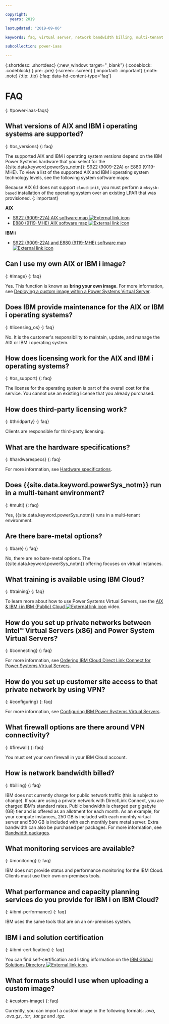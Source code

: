 ```yaml
---

copyright:
  years: 2019

lastupdated: "2019-09-06"

keywords: faq, virtual server, network bandwidth billing, multi-tenant environment, ibm cloud

subcollection: power-iaas

---
```


{:shortdesc: .shortdesc}
{:new_window: target="_blank"}
{:codeblock: .codeblock}
{:pre: .pre}
{:screen: .screen}
{:important: .important}
{:note: .note}
{:tip: .tip}
{:faq: data-hd-content-type='faq'}

# FAQ
{: #power-iaas-faqs}

## What versions of AIX and IBM i operating systems are supported?
{: #os_versions}
{: faq}

The supported AIX and IBM i operating system versions depend on the IBM Power Systems hardware that you select for the {{site.data.keyword.powerSys_notm}}: S922 (9009-22A) or E880 (9119-MHE). To view a list of the supported AIX and IBM i operating system technology levels, see the following system software maps:

Because AIX 6.1 does not support `cloud-init`, you must perform a `mksysb-based` installation of the operating system over an existing LPAR that was provisioned.
{: important}

**AIX**

* [S922 (9009-22A) AIX software map ![External link icon](../icons/launch-glyph.svg "External link icon")](https://www-01.ibm.com/support/docview.wss?uid=ssm1platformaix9009-22A-all-io)
* [E880 (9119-MHE) AIX software map ![External link icon](../icons/launch-glyph.svg "External link icon")](https://www-01.ibm.com/support/docview.wss?uid=ssm1platformaix9119-MHE-all-io)

**IBM i**

* [S922 (9009-22A) and E880 (9119-MHE) software map ![External link icon](../icons/launch-glyph.svg "External link icon")](https://www-01.ibm.com/support/docview.wss?uid=ssm1platformibmi)

## Can I use my own AIX or IBM i image?
{: #image}
{: faq}

Yes. This function is known as **bring your own image**. For more information, see [Deploying a custom image within a Power Systems Virtual Server](/docs/infrastructure/power-iaas?topic=power-iaas-deploying-custom-image).

## Does IBM provide maintenance for the AIX or IBM i operating systems?
{: #licensing_os}
{: faq}

No. It is the customer's responsibility to maintain, update, and manage the AIX or IBM i operating system.

## How does licensing work for the AIX and IBM i operating systems?
{: #os_support}
{: faq}

The license for the operating system is part of the overall cost for the service. You cannot use an existing license that you already purchased.

## How does third-party licensing work?
{: #thridparty}
{: faq}

Clients are responsible for third-party licensing.

## What are the hardware specifications?
{: #hardwarespecs}
{: faq}

For more information, see [Hardware specifications](/docs/infrastructure/power-iaas?topic=power-iaas-about-power-virtual-server#apvs-hardware-specifications).

## Does {{site.data.keyword.powerSys_notm}} run in a multi-tenant environment?
{: #multi}
{: faq}

Yes, {{site.data.keyword.powerSys_notm}} runs in a multi-tenant environment.

## Are there bare-metal options?
{: #bare}
{: faq}

No, there are no bare-metal options. The {{site.data.keyword.powerSys_notm}} offering focuses on virtual instances.

## What training is available using IBM Cloud?
{: #training}
{: faq}

To learn more about how to use Power Systems Virtual Servers, see the [AIX & IBM i in IBM (Public) Cloud ![External link icon](../icons/launch-glyph.svg "External link icon")](https://youtu.be/y5QaNdGJ6R0) video.

## How do you set up private networks between Intel&trade; Virtual Servers (x86) and Power System Virtual Servers?
{: #connecting}
{: faq}

For more information, see [Ordering IBM Cloud Direct Link Connect for Power Systems Virtual Servers](/docs/infrastructure/power-iaas?topic=power-iaas-ordering-direct-link-connect).

## How do you set up customer site access to that private network by using VPN?
{: #configuring}
{: faq}

For more information, see [Configuring IBM Power Systems Virtual Servers](/docs/infrastructure/power-iaas?topic=power-iaas-cpn-configuring).

## What firewall options are there around VPN connectivity?
{: #firewall}
{: faq}

You must set your own firewall in your IBM Cloud account.

## How is network bandwidth billed?
{: #billing}
{: faq}

IBM does not currently charge for public network traffic (this is subject to change). If you are using a private network with DirectLink Connect, you are charged IBM's standard rates. Public bandwidth is charged per gigabyte (GB) tier and is offered as an allotment for each month. As an example, for your compute instances, 250 GB is included with each monthly virtual server and 500 GB is included with each monthly bare metal server. Extra bandwidth can also be purchased per packages. For more information, see [Bandwidth packages](https://www.ibm.com/cloud/bandwidth).

<!-- ## WBackup and DR options for Virtual Servers?
{: #wbackup}
{: faq}

Backup and DR for cloud to cloud – BRMS with Cloud Storage Solutions or use manual with Savsys.  PowerHA Enterprise edition for Geo.  Licensing TBD for this bundle (can not bring their own license) – Bob to determine date/terms. -->

## What monitoring services are available?
{: #monitoring}
{: faq}

IBM does not provide status and performance monitoring for the IBM Cloud. Clients must use their own on-premises tools.

## What performance and capacity planning services do you provide for IBM i on IBM Cloud?
{: #ibmi-performance}
{: faq}

IBM uses the same tools that are on an on-premises system.

## IBM i and solution certification
{: #ibmi-certification}
{: faq}

You can find self-certification and listing information on the [IBM Global Solutions Directory ![External link icon](../icons/launch-glyph.svg "External link icon")](https://www-356.ibm.com/partnerworld/gsd/homepage.do).

## What formats should I use when uploading a custom image?
{: #custom-image}
{: faq}

Currently, you can import a custom image in the following formats: _.ova_, _.ova.gz_, _.tar_, _.tar.gz_ and _.tgz_.
